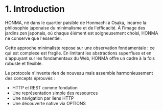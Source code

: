# 1. Introduction

HONMA, né dans le quartier paisible de Honmachi à Osaka, incarne la philosophie japonaise du minimalisme et de l'efficacité. À l'image des jardins zen japonais, où chaque élément est soigneusement choisi, HONMA ne conserve que l'essentiel.

Cette approche minimaliste repose sur une observation fondamentale : ce qui est complexe est fragile. En limitant les abstractions superflues et en s'appuyant sur les fondamentaux du Web, HONMA offre un cadre à la fois robuste et flexible.

Le protocole n'invente rien de nouveau mais assemble harmonieusement des concepts éprouvés :

- HTTP et REST comme fondation
- Une représentation simple des ressources
- Une navigation par liens HTTP
- Une découverte native via OPTIONS
